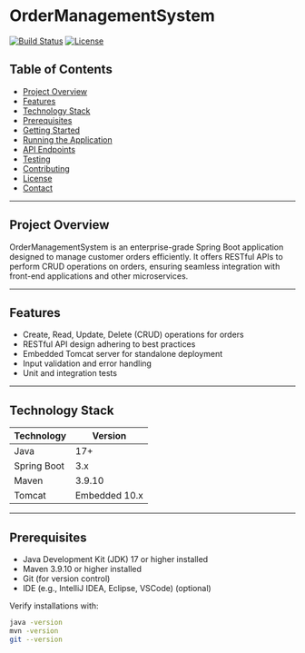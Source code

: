 # OrderManagementSystem

[![Build Status](https://img.shields.io/badge/build-passing-brightgreen)]()
[![License](https://img.shields.io/badge/license-MIT-blue)]()

## Table of Contents
- [Project Overview](#project-overview)
- [Features](#features)
- [Technology Stack](#technology-stack)
- [Prerequisites](#prerequisites)
- [Getting Started](#getting-started)
- [Running the Application](#running-the-application)
- [API Endpoints](#api-endpoints)
- [Testing](#testing)
- [Contributing](#contributing)
- [License](#license)
- [Contact](#contact)

---

## Project Overview

OrderManagementSystem is an enterprise-grade Spring Boot application designed to manage customer orders efficiently. It offers RESTful APIs to perform CRUD operations on orders, ensuring seamless integration with front-end applications and other microservices.

---

## Features

- Create, Read, Update, Delete (CRUD) operations for orders
- RESTful API design adhering to best practices
- Embedded Tomcat server for standalone deployment
- Input validation and error handling
- Unit and integration tests

---

## Technology Stack

| Technology      | Version          |
| --------------- | ---------------- |
| Java            | 17+              |
| Spring Boot     | 3.x              |
| Maven           | 3.9.10           |
| Tomcat          | Embedded 10.x    |

---

## Prerequisites

- Java Development Kit (JDK) 17 or higher installed
- Maven 3.9.10 or higher installed
- Git (for version control)
- IDE (e.g., IntelliJ IDEA, Eclipse, VSCode) (optional)

Verify installations with:

```bash
java -version
mvn -version
git --version
